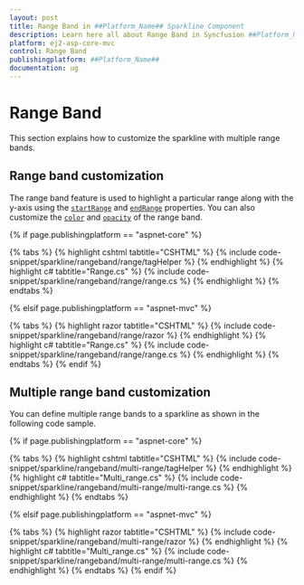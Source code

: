 ```yaml
---
layout: post
title: Range Band in ##Platform_Name## Sparkline Component
description: Learn here all about Range Band in Syncfusion ##Platform_Name## Sparkline component and more.
platform: ej2-asp-core-mvc
control: Range Band
publishingplatform: ##Platform_Name##
documentation: ug
---
```



# Range Band

This section explains how to customize the sparkline with multiple range bands.

## Range band customization

The range band feature is used to highlight a particular range along with the y-axis using the [`startRange`](https://help.syncfusion.com/cr/aspnetcore-js2/Syncfusion.EJ2~Syncfusion.EJ2.Charts.SparklineRangeBandSetting~StartRange.html) and [`endRange`](https://help.syncfusion.com/cr/aspnetcore-js2/Syncfusion.EJ2~Syncfusion.EJ2.Charts.SparklineRangeBandSetting~EndRange.html) properties. You can also customize the [`color`](https://help.syncfusion.com/cr/aspnetcore-js2/Syncfusion.EJ2~Syncfusion.EJ2.Charts.SparklineRangeBandSetting~Color.html) and [`opacity`](https://help.syncfusion.com/cr/aspnetcore-js2/Syncfusion.EJ2~Syncfusion.EJ2.Charts.SparklineRangeBandSetting~Opacity.html) of the range band.

{% if page.publishingplatform == "aspnet-core" %}

{% tabs %}
{% highlight cshtml tabtitle="CSHTML" %}
{% include code-snippet/sparkline/rangeband/range/tagHelper %}
{% endhighlight %}
{% highlight c# tabtitle="Range.cs" %}
{% include code-snippet/sparkline/rangeband/range/range.cs %}
{% endhighlight %}
{% endtabs %}

{% elsif page.publishingplatform == "aspnet-mvc" %}

{% tabs %}
{% highlight razor tabtitle="CSHTML" %}
{% include code-snippet/sparkline/rangeband/range/razor %}
{% endhighlight %}
{% highlight c# tabtitle="Range.cs" %}
{% include code-snippet/sparkline/rangeband/range/range.cs %}
{% endhighlight %}
{% endtabs %}
{% endif %}



## Multiple range band customization

You can define multiple range bands to a sparkline as shown in the following code sample.

{% if page.publishingplatform == "aspnet-core" %}

{% tabs %}
{% highlight cshtml tabtitle="CSHTML" %}
{% include code-snippet/sparkline/rangeband/multi-range/tagHelper %}
{% endhighlight %}
{% highlight c# tabtitle="Multi_range.cs" %}
{% include code-snippet/sparkline/rangeband/multi-range/multi-range.cs %}
{% endhighlight %}
{% endtabs %}

{% elsif page.publishingplatform == "aspnet-mvc" %}

{% tabs %}
{% highlight razor tabtitle="CSHTML" %}
{% include code-snippet/sparkline/rangeband/multi-range/razor %}
{% endhighlight %}
{% highlight c# tabtitle="Multi_range.cs" %}
{% include code-snippet/sparkline/rangeband/multi-range/multi-range.cs %}
{% endhighlight %}
{% endtabs %}
{% endif %}

